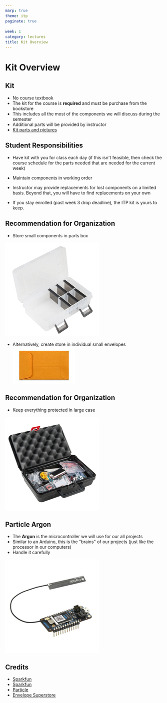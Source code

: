 ```yaml
---
marp: true
theme: itp
paginate: true

week: 1
category: lectures
title: Kit Overview
---
```



<!-- headingDivider: 2 -->

# Kit Overview



## Kit

- No course textbook
- The kit for the course is **required** and must be purchase from the bookstore
- This includes all the most of the components we will discuss during the semester
- Additional parts will be provided by instructor
- [Kit parts and pictures](https://reparke.github.io/ITP348-Physical-Computing/kit)

## Student Responsibilities

- Have kit with you for class each day (if this isn't feasible, then check the course schedule for the parts needed that are needed for the current week)

- Maintain components in working order

- Instructor may provide replacements for lost components on a limited basis. Beyond that, you will have to find replacements on your own
- If you stay enrolled (past week 3 drop deadline), the ITP kit is yours to keep. 

## Recommendation for Organization

- Store small components in parts box 
<img src="lecture_kit_overview.assests/13867-01a.jpg" alt="Small box" style="width:300px" />

- Alternatively, create store in individual small envelopes <img src="lecture_kit_overview.assests/md-5720202.jpg" alt="small envelopes" style="width:200px" />

## Recommendation for Organization
- Keep everything protected in large case 
<img src="lecture_kit_overview.assests/SIK_V4-01.jpg" alt="large case" style="width:300px" />

## Particle Argon

- The **Argon** is the microcontroller we will use for our all projects
- Similar to an Arduino, this is the "brains" of our projects (just like the processor in our computers)
- Handle it carefully

<img src="lecture_kit_overview.assests/Argon-Angled_750x750.jpg" alt="Argon" style="width:300px" />

## Credits

- [Sparkfun](https://www.sparkfun.com/products/13867)
- [Sparkfun](https://www.sparkfun.com/products/14265)
- [Particle](https://store.particle.io/products/argon)
- [Envelope Superstore](https://www.envelopesuperstore.com/3-coin-envelopes-24lb-brown-kraft/sku-5720202)





